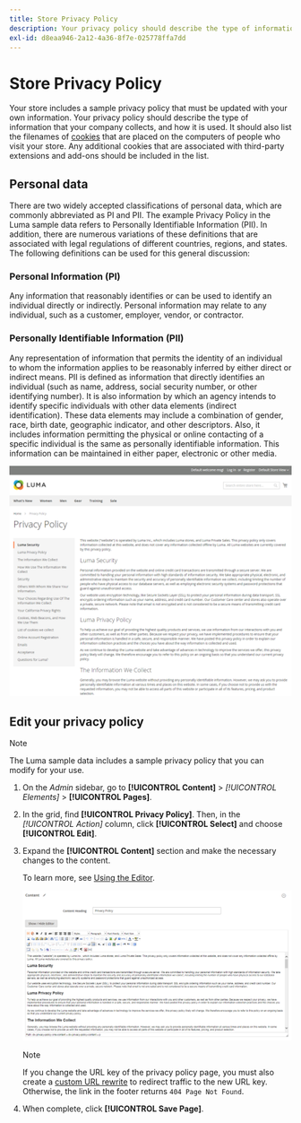 ```yaml
---
title: Store Privacy Policy
description: Your privacy policy should describe the type of information that your company collects, and how it is used.
exl-id: d8eaa946-2a12-4a36-8f7e-025778ffa7dd
---
```

# Store Privacy Policy

Your store includes a sample privacy policy that must be updated with your own information. Your privacy policy should describe the type of information that your company collects, and how it is used. It should also list the filenames of [cookies](compliance-cookie-law.md#default-cookies) that are placed on the computers of people who visit your store. Any additional cookies that are associated with third-party extensions and add-ons should be included in the list.

## Personal data

There are two widely accepted classifications of personal data, which are commonly abbreviated as PI and PII. The example Privacy Policy in the Luma sample data refers to Personally Identifiable Information (PII). In addition, there are numerous variations of these definitions that are associated with legal regulations of different countries, regions, and states. The following definitions can be used for this general discussion:

### Personal Information (PI)

Any information that reasonably identifies or can be used to identify an individual directly or indirectly. Personal information may relate to any individual, such as a customer, employer, vendor, or contractor.

### Personally Identifiable Information (PII)

Any representation of information that permits the identity of an individual to whom the information applies to be reasonably inferred by either direct or indirect means. PII is defined as information that directly identifies an individual (such as name, address, social security number, or other identifying number). It is also information by which an agency intends to identify specific individuals with other data elements (indirect identification). These data elements may include a combination of gender, race, birth date, geographic indicator, and other descriptors. Also, it  includes information permitting the physical or online contacting of a specific individual is the same as personally identifiable information. This information can be maintained in either paper, electronic or other media.

![Example storefront - privacy policy](./assets/storefront-privacy-policy.png)<!-- zoom -->

## Edit your privacy policy

>[!NOTE]
>
>The Luma sample data includes a sample privacy policy that you can modify for your use.

1. On the _Admin_ sidebar, go to **[!UICONTROL Content]** > _[!UICONTROL Elements]_ > **[!UICONTROL Pages]**.

1. In the grid, find **[!UICONTROL Privacy Policy]**. Then, in the _[!UICONTROL Action]_ column, click **[!UICONTROL Select]** and choose **[!UICONTROL Edit]**.

1. Expand the **[!UICONTROL Content]** section and make the necessary changes to the content.

   To learn more, see [Using the Editor](../content-design/editor.md).

   ![Privacy Policy page - edit content](./assets/page-privacy-content-edit.png)<!-- zoom -->

   >[!NOTE]
   >
   >If you change the URL key of the privacy policy page, you must also create a [custom URL rewrite](../merchandising-promotions/url-rewrite-custom.md) to redirect traffic to the new URL key. Otherwise, the link in the footer returns `404 Page Not Found`.

1. When complete, click **[!UICONTROL Save Page]**.
